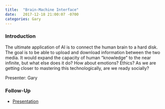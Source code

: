 ```yaml
---
title:  "Brain-Machine Interface"
date:   2017-12-18 21:00:07 -0700
categories: Gary
---
```


### Introduction

The ultimate application of AI is to connect the human brain to a hard disk. The goal is to be able to upload and download information between the two media. It would expand the capacity of human “knowledge” to the near infinite, but what else does it do? How about emotions? Ethics? As we are getting closer to mastering this technologically, are we ready socially?

Presenter: Gary

### Follow-Up

* [Presentation](/assets/present/brain-mind-interfaces.pdf) 
